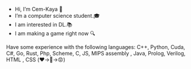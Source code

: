 - Hi, I’m Cem-Kaya 👋
- I’m a computer science student.🎓
- I am interested in DL.📚
- I am making a game right now 🔍

Have some experience with the following languages: C++, Python, Cuda, C#, Go, Rust, Php, Scheme, C, JS, MIPS assembly , Java, Prolog, Verilog, HTML , CSS  (❤️->🤷->😡)
